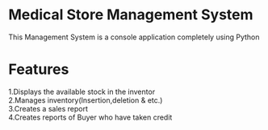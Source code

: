 
# Medical Store Management System
This Management System is a console application completely using Python
# Features
1.Displays the available stock in the inventor     
2.Manages inventory(Insertion,deletion & etc.)  
3.Creates a sales report  
4.Creates reports of Buyer who have taken credit

